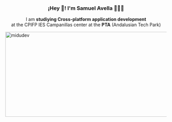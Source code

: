<h3 align="center">¡Hey 👋! I'm Samuel Avella 👨🏻‍💻</h3>
<p align="center">I am <strong>studiying Cross-platform application development</strong> <br> at the CPIFP IES Campanillas center at the <strong>PTA</strong> (Andalusian Tech Park)</p>
<img text-align="center" src="https://i.postimg.cc/m2MYvNdP/informatica-1.jpg" alt="midudev" width="1080px" height="265px" />
